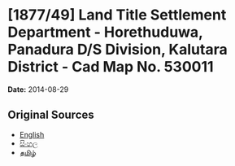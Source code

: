# [1877/49] Land Title Settlement Department - Horethuduwa, Panadura D/S Division, Kalutara District - Cad Map No. 530011

**Date:** 2014-08-29

## Original Sources

- [English](https://documents.gov.lk/view/extra-gazettes/2014/8/1877-49_E.pdf)
- [සිංහල](https://documents.gov.lk/view/extra-gazettes/2014/8/1877-49_S.pdf)
- [தமிழ்](https://documents.gov.lk/view/extra-gazettes/2014/8/1877-49_T.pdf)
